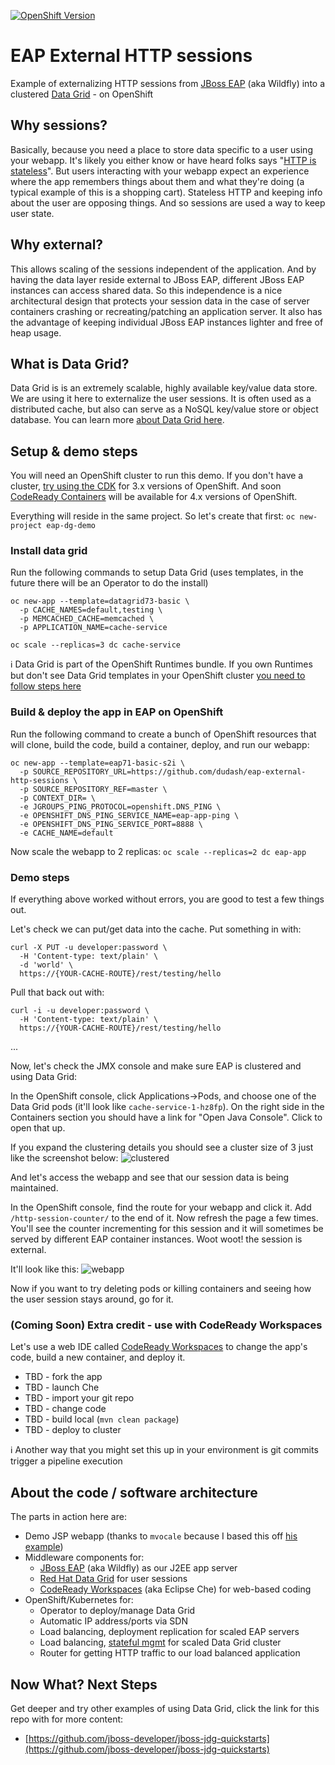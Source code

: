 [![OpenShift Version][openshift-heximage]][openshift-url]

# EAP External HTTP sessions
Example of externalizing HTTP sessions from [JBoss EAP][11] (aka Wildfly) into a clustered [Data Grid][7] - on OpenShift

## Why sessions?
Basically, because you need a place to store data specific to a user using your webapp. It's likely you either know or have heard folks says "[HTTP is stateless][1]". But users interacting with your webapp expect an experience where the app remembers things about them and what they're doing (a typical example of this is a shopping cart). Stateless HTTP and keeping info about the user are opposing things. And so sessions are used a way to keep user state.

## Why external?
This allows scaling of the sessions independent of the application. And by having the data layer reside external to JBoss EAP, different JBoss EAP instances can access shared data. So this independence is a nice architectural design that protects your session data in the case of server containers crashing or recreating/patching an application server. It also has the advantage of keeping individual JBoss EAP instances lighter and free of heap usage.

## What is Data Grid?
Data Grid is is an extremely scalable, highly available key/value data store. We are using it here to externalize the user sessions. It is often used as a distributed cache, but also can serve as a NoSQL key/value store or object database. You can learn more [about Data Grid here][7].

## Setup & demo steps
You will need an OpenShift cluster to run this demo. If you don't have a cluster, [try using the CDK][8] for 3.x versions of OpenShift. And soon [CodeReady Containers][9] will be available for 4.x versions of OpenShift.

Everything will reside in the same project. So let's create that first:
```oc new-project eap-dg-demo```

### Install data grid
Run the following commands to setup Data Grid (uses templates, in the future there will be an Operator to do the install)

```
oc new-app --template=datagrid73-basic \
  -p CACHE_NAMES=default,testing \
  -p MEMCACHED_CACHE=memcached \
  -p APPLICATION_NAME=cache-service

oc scale --replicas=3 dc cache-service
```

<!-- new templates use TLS ```
oc new-app cache-service \
  -p APPLICATION_USER=developer \
  -p APPLICATION_PASSWORD=password \
  -p NUMBER_OF_INSTANCES=3 \
  -p REPLICATION_FACTOR=2
```

Also, expose a REST route - just for some demo/testing:
```oc create route reencrypt cache-rest --port=https --service=cache-service```
-->

:information_source: Data Grid is part of the OpenShift Runtimes bundle. If you own Runtimes but don't see Data Grid templates in your OpenShift cluster [you need to follow steps here][12]

### Build & deploy the app in EAP on OpenShift
<!-- If we switch to TLS Hotrod protocol
First we need to pull the TLS certs from Data Grid to allow our app communicate securely with the cache. Do the following:
```
cd /tmp
oc get secret service-certs -o jsonpath='{.data.tls\.crt}' | base64 -D > tls.crt
```
*** TBD - get the certs into EAP via configmap?
-->

Run the following command to create a bunch of OpenShift resources that will clone, build the code, build a container, deploy, and run our webapp:
```
oc new-app --template=eap71-basic-s2i \
  -p SOURCE_REPOSITORY_URL=https://github.com/dudash/eap-external-http-sessions \
  -p SOURCE_REPOSITORY_REF=master \
  -p CONTEXT_DIR= \
  -e JGROUPS_PING_PROTOCOL=openshift.DNS_PING \
  -e OPENSHIFT_DNS_PING_SERVICE_NAME=eap-app-ping \
  -e OPENSHIFT_DNS_PING_SERVICE_PORT=8888 \
  -e CACHE_NAME=default
```

Now scale the webapp to 2 replicas:
```oc scale --replicas=2 dc eap-app```

### Demo steps
If everything above worked without errors, you are good to test a few things out. 

Let's check we can put/get data into the cache. Put something in with:
```
curl -X PUT -u developer:password \
  -H 'Content-type: text/plain' \
  -d 'world' \
  https://{YOUR-CACHE-ROUTE}/rest/testing/hello
```

Pull that back out with:
```
curl -i -u developer:password \
  -H 'Content-type: text/plain' \
  https://{YOUR-CACHE-ROUTE}/rest/testing/hello
```

...

Now, let's check the JMX console and make sure EAP is clustered and using Data Grid:

In the OpenShift console, click Applications->Pods, and choose one of the Data Grid pods (it'll look like `cache-service-1-hz8fp`). On the right side in the Containers section you should have a link for "Open Java Console". Click to open that up.

If you expand the clustering details you should see a cluster size of 3 just like the screenshot below:
![clustered](.screens/clustered-rhdg.png)

And let's access the webapp and see that our session data is being maintained.

In the OpenShift console, find the route for your webapp and click it. Add `/http-session-counter/` to the end of it. Now refresh the page a few times. You'll see the counter incrementing for this session and it will sometimes be served by different EAP container instances. Woot woot! the session is external. 

It'll look like this:
![webapp](.screens/webapp.png)

Now if you want to try deleting pods or killing containers and seeing how the user session stays around, go for it.


### (Coming Soon) Extra credit - use with CodeReady Workspaces
Let's use a web IDE called [CodeReady Workspaces][10] to change the app's code, build a new container, and deploy it.

* TBD - fork the app
* TBD - launch Che
* TBD - import your git repo
* TBD - change code
* TBD - build local (`mvn clean package`)
* TBD - deploy to cluster

:information_source: Another way that you might set this up in your environment is git commits trigger a pipeline execution


## About the code / software architecture
The parts in action here are:
* Demo JSP webapp (thanks to `mvocale` because I based this off [his example][2])
* Middleware components for:
    * [JBoss EAP][11] (aka Wildfly) as our J2EE app server
    * [Red Hat Data Grid][7] for user sessions
    * [CodeReady Workspaces][10] (aka Eclipse Che) for web-based coding
* OpenShift/Kubernetes for:
    * Operator to deploy/manage Data Grid 
    * Automatic IP address/ports via SDN
    * Load balancing, deployment replication for scaled EAP servers
    * Load balancing, [stateful mgmt][14] for scaled Data Grid cluster
    * Router for getting HTTP traffic to our load balanced application


## Now What? Next Steps
Get deeper and try other examples of using Data Grid, click the link for this repo with for more content:
* [https://github.com/jboss-developer/jboss-jdg-quickstarts](https://github.com/jboss-developer/jboss-jdg-quickstarts)


[1]: https://launchschool.com/books/http/read/statefulness
[2]: https://github.com/mvocale/http-session-counter-openshift
[3]: https://github.com/eformat/openshift-v3-workshop/blob/master/16.%20Web%20Session%20Replication%20and%20JBoss%20EAP%20Clustering.md
[4]: https://access.redhat.com/documentation/en-us/red_hat_jboss_enterprise_application_platform/7.2/html/configuration_guide/configuring_high_availability#jdg_externalize_http_sessions
[5]: https://developers.redhat.com/blog/2018/05/04/externalized-http-session-in-openshift-3-9/
[6]: https://redislabs.com/blog/cache-vs-session-store/
[7]: https://www.redhat.com/en/technologies/jboss-middleware/data-grid
[8]: https://developers.redhat.com/products/cdk
[9]: https://github.com/code-ready/crc
[10]: https://developers.redhat.com/products/codeready-workspaces/overview
[11]: https://www.redhat.com/en/technologies/jboss-middleware/application-platform
[12]: https://access.redhat.com/documentation/en-us/red_hat_data_grid/7.3/html/red_hat_data_grid_for_openshift/os_services#confirming_service_availability
[13]: https://github.com/jboss-developer/jboss-jdg-quickstarts
[14]: https://kubernetes.io/docs/concepts/workloads/controllers/statefulset/
[15]: https://access.redhat.com/documentation/en-us/red_hat_jboss_enterprise_application_platform/7.2/html-single/development_guide/index#session_replication

[openshift-heximage]: https://img.shields.io/badge/openshift-3.11-BB261A.svg
[openshift-url]: https://docs.openshift.com/container-platform/3.11/welcome/index.html